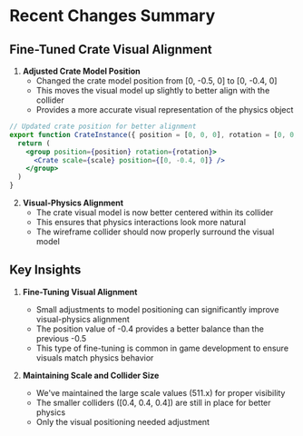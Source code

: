 # Recent Changes Summary

## Fine-Tuned Crate Visual Alignment

1. **Adjusted Crate Model Position**
   - Changed the crate model position from [0, -0.5, 0] to [0, -0.4, 0]
   - This moves the visual model up slightly to better align with the collider
   - Provides a more accurate visual representation of the physics object

```jsx
// Updated crate position for better alignment
export function CrateInstance({ position = [0, 0, 0], rotation = [0, 0, 0], scale = 1 }) {
  return (
    <group position={position} rotation={rotation}>
      <Crate scale={scale} position={[0, -0.4, 0]} />
    </group>
  )
}
```

2. **Visual-Physics Alignment**
   - The crate visual model is now better centered within its collider
   - This ensures that physics interactions look more natural
   - The wireframe collider should now properly surround the visual model

## Key Insights

1. **Fine-Tuning Visual Alignment**
   - Small adjustments to model positioning can significantly improve visual-physics alignment
   - The position value of -0.4 provides a better balance than the previous -0.5
   - This type of fine-tuning is common in game development to ensure visuals match physics behavior

2. **Maintaining Scale and Collider Size**
   - We've maintained the large scale values (511.x) for proper visibility
   - The smaller colliders ([0.4, 0.4, 0.4]) are still in place for better physics
   - Only the visual positioning needed adjustment
